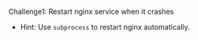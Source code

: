 Challenge1: Restart nginx service when it crashes
- Hint: Use `subprocess` to restart nginx automatically.

